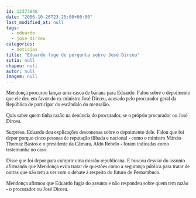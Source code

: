 ```yaml
---
id: 12373848
date: "2006-10-26T23:25:00+00:00"
last_modified_at: null
tags:
  - eduardo
  - jose-dirceu
categories:
  - noticias
title: "Eduardo foge de pergunta sobre José Dirceu"
sutia: null
chapeu: null
autor: null
imagem: null
---
```

<p><P><FONT face=Verdana>Mendonça procurou lançar uma casca de banana para Eduardo. Falou sobre o depoimento que ele deu em favor do ex-ministro José Dirceu, acusado pelo procurador geral da República de participar do escândalo do mensalão.</FONT></P></p>
<p><P><FONT face=Verdana>Quis saber quem tinha razão na denúncia do procurador, se o próprio procurador ou José Dirceu.</FONT></P></p>
<p><P><FONT face=Verdana>Surpreso, Eduardo deu explicações desconexas sobre o depoimento dele. Falou que foi depor porque cinco pessoas de reputação ilibada e nacional - como o ministro Márcio Thomaz Bastos e o presidente da Câmara, Aldo Rebelo - foram indicadas como testemunha no caso.</FONT></P></p>
<p><P><FONT face=Verdana>Disse que foi depor para cumprir uma missão republicana. E buscou desviar do assunto afirmando que Mendonça evita tratar de questões como a segurança pública para tratar de outras que não tem a ver com o debate à respeito do futuro de Pernambuco.</FONT></P></p>
<p><P><FONT face=Verdana>Mendonça afirmou que Eduardo fugia do assunto e não respondeu sobre quem tem razão - o procurador ou José Dirceu.</FONT></P> </p>
